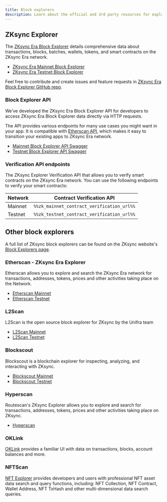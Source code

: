 ```yaml
---
title: Block explorers
description: Learn about the official and 3rd party resources for exploring the ZKsync Era network.
---
```


## ZKsync Explorer

The [ZKsync Era Block Explorer](%%zk_mainnet_block_explorer_url%%)
details comprehensive data about transactions, blocks, batches, wallets, tokens, and smart contracts on the ZKsync Era network.

- [ZKsync Era Mainnet Block Explorer](%%zk_mainnet_block_explorer_url%%)
- [ZKsync Era Testnet Block Explorer](%%zk_testnet_block_explorer_url%%)

Feel free to contribute and create issues and feature requests in [ZKsync Era Block Explorer GitHub repo](%%zk_git_repo_block-explorer%%).

### Block Explorer API

We’ve developed the ZKsync Era Block Explorer API for developers to access ZKsync Era Block Explorer data directly via HTTP requests.

The API provides various endpoints for many use cases you might want in your app. It is compatible with [Etherscan API](https://docs.etherscan.io/),
which makes it easy to transition your existing apps to ZKsync Era network.

- [Mainnet Block Explorer API Swagger](https://block-explorer-api.mainnet.zksync.io/docs)
- [Testnet Block Explorer API Swagger](https://block-explorer-api.sepolia.zksync.dev/docs)

### Verification API endpoints

The ZKsync Explorer Verification API that allows you to verify smart contracts on the ZKsync Era network. You can use the following
endpoints to verify your smart contracts:

| Network | Contract Verification API |
| --- | --- |
| Mainnet | `%%zk_mainnet_contract_verification_url%%` |
| Testnet | `%%zk_testnet_contract_verification_url%%` |

## Other block explorers

A full list of ZKsync block explorers can be found on the ZKsync website's [Block Explorers page](https://zksync.io/explore#explorers).

### Etherscan - ZKsync Era Explorer

Etherscan allows you to explore and search the ZKsync Era network
for transactions, addresses, tokens, prices and other activities taking place on the Network.

- [Etherscan Mainnet](https://era.zksync.network/)
- [Etherscan Testnet](https://sepolia-era.zksync.network/)

### L2Scan

L2Scan is the open source block explorer for ZKsync by the Unifra team

- [L2Scan Mainnet](https://zksync-era.l2scan.co/)
- [L2Scan Testnet](https://zksync-era-sepolia.l2scan.co/)

### Blockscout

Blockscout is a blockchain explorer for inspecting, analyzing, and interacting with ZKsync.

- [Blockscout Mainnet](https://zksync.blockscout.com/)
- [Blockscout Testnet](https://zksync-sepolia.blockscout.com/)

### Hyperscan

Routescan's ZKsync Explorer allows you to explore and search for transactions, addresses, tokens, prices and other activities taking place on ZKsync.

- [Hyperscan](https://hyperscan.xyz/)

### OKLink

[OKLink](https://www.oklink.com/zksync) provides a familiar UI with data on transactions, blocks, account balances and more.

### NFTScan

[NFT Explorer](https://zksync.nftscan.com/) provides developers and users
with professional NFT asset data search and query functions, including: NFT Collection, NFT Contract, Wallet Address,
NFT TxHash and other multi-dimensional data search queries.

